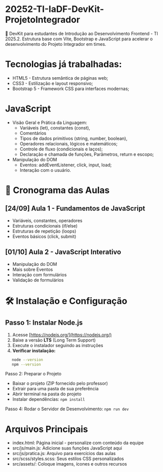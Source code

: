 # 20252-TI-IaDF-DevKit-ProjetoIntegrador

🚀 DevKit para estudantes de Introdução ao Desenvolvimento Frontend - TI 2025.2. Estrutura base com Vite, Bootstrap e JavaScript para acelerar o desenvolvimento do Projeto Integrador em times.

# Tecnologias já trabalhadas:

- HTML5 - Estrutura semântica de páginas web;
- CSS3 - Estilização e layout responsivo;
- Bootstrap 5 - Framework CSS para interfaces modernas;

# JavaScript
- Visão Geral e Prática da Linguagem:
   - Variáveis (let), constantes (const),
   - Comentários
   - Tipos de dados primitivos (string, number, boolean),
   - Operadores relacionais, lógicos e matemáticos;
   - Controle de fluxo (condicionais e laços);
   - Declaração e chamada de funções, Parâmetros, return e escopo;
- Manipulação do DOM
   - Eventos: addEventListener, click, input, load;
   - Interação com o usuário.

# 📅 Cronograma das Aulas

## [24/09] Aula 1 - Fundamentos de JavaScript

- Variáveis, constantes, operadores
- Estruturas condicionais (if/else)
- Estruturas de repetição (loops)
- Eventos básicos (click, submit)

## [01/10] Aula 2 - JavaScript Interativo

- Manipulação do DOM
- Mais sobre Eventos
- Interação com formulários
- Validação de formulários

# 🛠️ Instalação e Configuração

## **Passo 1: Instalar Node.js**

1. Acesse [https://nodejs.org/](https://nodejs.org/)
2. Baixe a versão **LTS** (Long Term Support)
3. Execute o instalador seguindo as instruções
4. **Verificar instalação:**

```bash
   node --version
   npm --version
```

Passo 2: Preparar o Projeto

- Baixar o projeto (ZIP fornecido pelo professor)
- Extrair para uma pasta de sua preferência
- Abrir terminal na pasta do projeto
- Instalar dependências: `npm install`

Passo 4: Rodar o Servidor de Desenvolvimento: `npm run dev`

# Arquivos Principais

- index.html: Página inicial - personalize com conteúdo da equipe
- src/js/main.js: Adicione suas funções JavaScript aqui
- src/js/pratica.js: Arquivo para exercícios das aulas
- src/scss/styles.scss: Seus estilos CSS personalizados
- src/assets/: Coloque imagens, ícones e outros recursos
